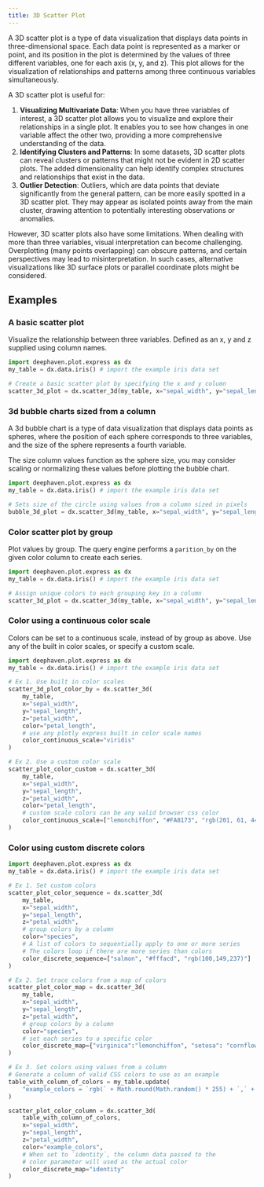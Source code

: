 ```yaml
---
title: 3D Scatter Plot
---
```


A 3D scatter plot is a type of data visualization that displays data points in three-dimensional space. Each data point is represented as a marker or point, and its position in the plot is determined by the values of three different variables, one for each axis (x, y, and z). This plot allows for the visualization of relationships and patterns among three continuous variables simultaneously.

A 3D scatter plot is useful for:

1. **Visualizing Multivariate Data**: When you have three variables of interest, a 3D scatter plot allows you to visualize and explore their relationships in a single plot. It enables you to see how changes in one variable affect the other two, providing a more comprehensive understanding of the data.
2. **Identifying Clusters and Patterns**: In some datasets, 3D scatter plots can reveal clusters or patterns that might not be evident in 2D scatter plots. The added dimensionality can help identify complex structures and relationships that exist in the data.
3. **Outlier Detection**: Outliers, which are data points that deviate significantly from the general pattern, can be more easily spotted in a 3D scatter plot. They may appear as isolated points away from the main cluster, drawing attention to potentially interesting observations or anomalies.

However, 3D scatter plots also have some limitations. When dealing with more than three variables, visual interpretation can become challenging. Overplotting (many points overlapping) can obscure patterns, and certain perspectives may lead to misinterpretation. In such cases, alternative visualizations like 3D surface plots or parallel coordinate plots might be considered.

## Examples

### A basic scatter plot

Visualize the relationship between three variables. Defined as an x, y and z supplied using column names.

```python order=scatter_plot,mytable
import deephaven.plot.express as dx
my_table = dx.data.iris() # import the example iris data set

# Create a basic scatter plot by specifying the x and y column
scatter_3d_plot = dx.scatter_3d(my_table, x="sepal_width", y="sepal_length", z="petal_width")
```

### 3d bubble charts sized from a column

A 3d bubble chart is a type of data visualization that displays data points as spheres, where the position of each sphere corresponds to three variables, and the size of the sphere represents a fourth variable.

The size column values function as the sphere size, you may consider scaling or normalizing these values before plotting the bubble chart.

```python order=bubble_3d_plot
import deephaven.plot.express as dx
my_table = dx.data.iris() # import the example iris data set

# Sets size of the circle using values from a column sized in pixels
bubble_3d_plot = dx.scatter_3d(my_table, x="sepal_width", y="sepal_length", z="petal_width", size="petal_length")
```

### Color scatter plot by group

Plot values by group. The query engine performs a `parition_by` on the given color column to create each series.

```python order=scatter_plot,mytable
import deephaven.plot.express as dx
my_table = dx.data.iris() # import the example iris data set

# Assign unique colors to each grouping key in a column
scatter_3d_plot = dx.scatter_3d(my_table, x="sepal_width", y="sepal_length", z="petal_width", color="species")
```

### Color using a continuous color scale

Colors can be set to a continuous scale, instead of by group as above. Use any of the built in color scales, or specify a custom scale.

<!-- TODO: LINK TO A PAGE ON COLOR SCALES -->

```python order=scatter_plot_color_by,scatter_plot_color_custom
import deephaven.plot.express as dx
my_table = dx.data.iris() # import the example iris data set

# Ex 1. Use built in color scales
scatter_3d_plot_color_by = dx.scatter_3d(
    my_table,
    x="sepal_width",
    y="sepal_length",
    z="petal_width",
    color="petal_length",
    # use any plotly express built in color scale names
    color_continuous_scale="viridis"
)

# Ex 2. Use a custom color scale
scatter_plot_color_custom = dx.scatter_3d(
    my_table,
    x="sepal_width",
    y="sepal_length",
    z="petal_width",
    color="petal_length",
    # custom scale colors can be any valid browser css color
    color_continuous_scale=["lemonchiffon", "#FA8173", "rgb(201, 61, 44)"]
)
```

### Color using custom discrete colors

```python order=scatter_plot_color_sequence,scatter_plot_color_map,scatter_plot_color_column
import deephaven.plot.express as dx
my_table = dx.data.iris() # import the example iris data set

# Ex 1. Set custom colors
scatter_plot_color_sequence = dx.scatter_3d(
    my_table,
    x="sepal_width",
    y="sepal_length",
    z="petal_width",
    # group colors by a column
    color="species",
    # A list of colors to sequentially apply to one or more series
    # The colors loop if there are more series than colors
    color_discrete_sequence=["salmon", "#fffacd", "rgb(100,149,237)"]
)

# Ex 2. Set trace colors from a map of colors
scatter_plot_color_map = dx.scatter_3d(
    my_table,
    x="sepal_width",
    y="sepal_length",
    z="petal_width",
    # group colors by a column
    color="species",
    # set each series to a specific color
    color_discrete_map={"virginica":"lemonchiffon", "setosa": "cornflowerblue", "versicolor":"#FA8173"}
)

# Ex 3. Set colors using values from a column
# Generate a column of valid CSS colors to use as an example
table_with_column_of_colors = my_table.update(
    "example_colors = `rgb(` + Math.round(Math.random() * 255) + `,` + Math.round(Math.random() * 255) + `,`  + Math.round(Math.random() * 255) +`)`"
)

scatter_plot_color_column = dx.scatter_3d(
    table_with_column_of_colors,
    x="sepal_width",
    y="sepal_length",
    z="petal_width",
    color="example_colors",
    # When set to `identity`, the column data passed to the
    # color parameter will used as the actual color
    color_discrete_map="identity"
)
```
